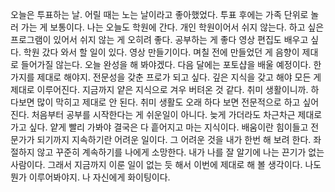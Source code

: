 
오늘은 투표하는 날.
어릴 때는 노는 날이라고 좋아했었다.
투표 후에는 가족 단위로 놀러 가는 게 보통이다.
나는 오늘도 학원에 간다. 개인 학원이어서 쉬지 않는다.
하고 싶은 프로그램이 있어서 쉬지 않는 게 오히려 좋다.
공부하는 게 좋다 영상 편집도 배우고 싶다.
학원 갔다 와서 할 일이 있다. 영상 만들기이다.
며칠 전에 만들었던 게 음향이 제대로 들어가질 않는다.
오늘 완성을 해 봐야겠다.
다음 달에는 포토샵을 배울 예정이다. 한 가지를 제대로 해야지.
전문성을 갖춘 프로가 되고 싶다.
깊은 지식을 갖고 해야 모든 게 제대로 이루어진다.
지금까지 얕은 지식으로 겨우 버텨온 것 같다. 취미 생활이니까.
하다보면 많이 막히고 제대로 안 된다.
취미 생활도 오래 하다 보면 전문적으로 하고 싶어진다.
처음부터 공부를 시작한다는 게 쉬운일이 아니다.
늦게 가더라도 차근차근 제대로 가고 싶다.
얕게 빨리 가봐야 결국은 다 흩어지고 마는 지식이다.
배움이란 힘이들고 전문가가 되기까지 지속하기란 어려운 일이다.
그 어려운 것을 내가 한번 해 보려 한다.
좌절하지 않고 꾸준히 계속하기를 나에게 소망한다.
내가 나를 잘 알기에 나는 끈기가 없는 사람이다.
그래서 지금까지 이룬 일이 없는 듯 해서 이번에 제대로 해 볼 생각이다.
나도 뭔가 이루어봐야지.
나 자신에게 화이팅이다.